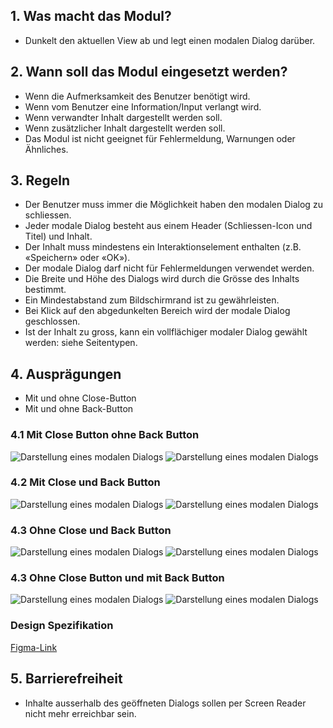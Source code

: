 ## 1. Was macht das Modul?
*   Dunkelt den aktuellen View ab und legt einen modalen Dialog darüber.

## 2. Wann soll das Modul eingesetzt werden?
*   Wenn die Aufmerksamkeit des Benutzer benötigt wird.
*   Wenn vom Benutzer eine Information/Input verlangt wird.
*   Wenn verwandter Inhalt dargestellt werden soll.
*   Wenn zusätzlicher Inhalt dargestellt werden soll.
*   Das Modul ist nicht geeignet für Fehlermeldung, Warnungen oder Ähnliches.

## 3. Regeln
*   Der Benutzer muss immer die Möglichkeit haben den modalen Dialog zu schliessen.
*   Jeder modale Dialog besteht aus einem Header (Schliessen-Icon und Titel) und Inhalt.
*   Der Inhalt muss mindestens ein Interaktionselement enthalten (z.B. «Speichern» oder «OK»).
*   Der modale Dialog darf nicht für Fehlermeldungen verwendet werden.
*   Die Breite und Höhe des Dialogs wird durch die Grösse des Inhalts bestimmt.
*   Ein Mindestabstand zum Bildschirmrand ist zu gewährleisten.
*   Bei Klick auf den abgedunkelten Bereich wird der modale Dialog geschlossen.
*   Ist der Inhalt zu gross, kann ein vollflächiger modaler Dialog gewählt werden: siehe Seitentypen.

## 4. Ausprägungen
*   Mit und ohne Close-Button
*   Mit und ohne Back-Button

<label class="switch" style="display:none"><input type="checkbox"><span class="slider round"></span></label>

### 4.1 Mit Close Button ohne Back Button
![Darstellung eines modalen Dialogs](https://raw.githubusercontent.com/sbb-design-systems/design-system-mobile-documentation/doku-update/documentation/modal-view/images/modal-default-light.png 'class: image light')
![Darstellung eines modalen Dialogs](https://raw.githubusercontent.com/sbb-design-systems/design-system-mobile-documentation/doku-update/documentation/modal-view/images/modal-default-dark.png 'class: image dark hide')

### 4.2 Mit Close und Back Button
![Darstellung eines modalen Dialogs](https://raw.githubusercontent.com/sbb-design-systems/design-system-mobile-documentation/doku-update/documentation/modal-view/images/modal-back-light.png 'class: image light')
![Darstellung eines modalen Dialogs](https://raw.githubusercontent.com/sbb-design-systems/design-system-mobile-documentation/doku-update/documentation/modal-view/images/modal-back-dark.png 'class: image dark hide')

### 4.3 Ohne Close und Back Button
![Darstellung eines modalen Dialogs](https://raw.githubusercontent.com/sbb-design-systems/design-system-mobile-documentation/doku-update/documentation/modal-view/images/modal-without-close-button-light.png 'class: image light')
![Darstellung eines modalen Dialogs](https://raw.githubusercontent.com/sbb-design-systems/design-system-mobile-documentation/doku-update/documentation/modal-view/images/modal-without-close-button-dark.png 'class: image dark hide')

### 4.3 Ohne Close Button und mit Back Button
![Darstellung eines modalen Dialogs](https://raw.githubusercontent.com/sbb-design-systems/design-system-mobile-documentation/doku-update/documentation/modal-view/images/modal-without-close-button-back-light.png 'class: image light')
![Darstellung eines modalen Dialogs](https://raw.githubusercontent.com/sbb-design-systems/design-system-mobile-documentation/doku-update/documentation/modal-view/images/modal-without-close-button-back-dark.png 'class: image dark hide')

### Design Spezifikation
[Figma-Link](https://www.figma.com/file/WOtLIam1xwrqcgnAITsEhV/Design-System-Mobile?node-id=25%3A8074)

## 5. Barrierefreiheit
*   Inhalte ausserhalb des geöffneten Dialogs sollen per Screen Reader nicht mehr erreichbar sein.